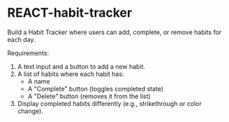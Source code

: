 # REACT-habit-tracker
Build a Habit Tracker where users can add, complete, or remove habits for each day.

Requirements:
1. A text input and a button to add a new habit.
2. A list of habits where each habit has:
    - A name
    - A "Complete" button (toggles completed state)
    - A "Delete" button (removes it from the list)
3. Display completed habits differently (e.g., strikethrough or color change).
